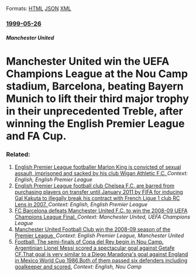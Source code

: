 
Formats: [HTML](/news/1999/05/26/manchester-united-win-the-uefa-champions-league-at-the-nou-camp-stadium-barcelona-beating-bayern-munich-to-lift-their-third-major-trophy.html)  [JSON](/news/1999/05/26/manchester-united-win-the-uefa-champions-league-at-the-nou-camp-stadium-barcelona-beating-bayern-munich-to-lift-their-third-major-trophy.json)  [XML](/news/1999/05/26/manchester-united-win-the-uefa-champions-league-at-the-nou-camp-stadium-barcelona-beating-bayern-munich-to-lift-their-third-major-trophy.xml)  

### [1999-05-26](/news/1999/05/26/index.md)

##### Manchester United
#  Manchester United win the UEFA Champions League at the Nou Camp stadium, Barcelona, beating Bayern Munich to lift their third major trophy in their unprecedented Treble, after winning the English Premier League and FA Cup.




### Related:

1. [ English Premier League footballer Marlon King is convicted of sexual assault, imprisoned and sacked by his club Wigan Athletic F.C. ](/news/2009/10/29/english-premier-league-footballer-marlon-king-is-convicted-of-sexual-assault-imprisoned-and-sacked-by-his-club-wigan-athletic-f-c.md) _Context: English, English Premier League_
2. [ English Premier League football club Chelsea F.C. are barred from purchasing players on transfer until January 2011 by FIFA for inducing Gal Kakuta to illegally break his contract with French Ligue 1 club RC Lens in 2007. ](/news/2009/09/3/english-premier-league-football-club-chelsea-f-c-are-barred-from-purchasing-players-on-transfer-until-january-2011-by-fifa-for-inducing-ga.md) _Context: English, English Premier League_
3. [ FC Barcelona defeats Manchester United F.C. to win the 2008-09 UEFA Champions League Final. ](/news/2009/05/27/fc-barcelona-defeats-manchester-united-f-c-to-win-the-2008-09-uefa-champions-league-final.md) _Context: Manchester United, UEFA Champions League_
4. [ Manchester United Football Club win the 2008-09 season of the Premier League. ](/news/2009/05/16/manchester-united-football-club-win-the-2008-09-season-of-the-premier-league.md) _Context: English Premier League, Manchester United_
5. [ Football: The semi-finals of Copa del Rey begin in Nou Camp. Argentinian Lionel Messi scored a spectacular goal against Getafe CF.That goal is very similar to a Diego Maradona's goal against England in Mexico World Cup 1986.Both of them passed six defenders including goalkeeper and scored.](/news/2007/04/11/football-the-semi-finals-of-copa-del-rey-begin-in-nou-camp-argentinian-lionel-messi-scored-a-spectacular-goal-against-getafe-cf-that-goal.md) _Context: English, Nou Camp_
